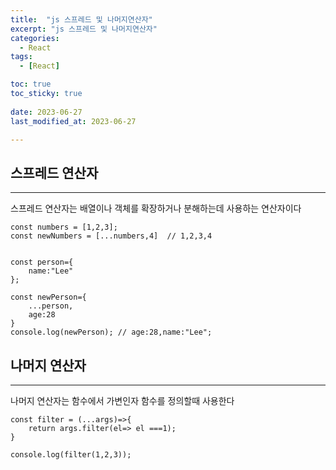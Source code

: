 ```yaml
---
title:  "js 스프레드 및 나머지연산자" 
excerpt: "js 스프레드 및 나머지연산자" 
categories:
  - React
tags:
  - [React]

toc: true
toc_sticky: true
 
date: 2023-06-27
last_modified_at: 2023-06-27

---
```


<h2>스프레드 연산자</h2>
<hr>
스프레드 연산자는 배열이나 객체를 확장하거나 분해하는데 사용하는 연산자이다

```
const numbers = [1,2,3];
const newNumbers = [...numbers,4]  // 1,2,3,4   


const person={
    name:"Lee"
};

const newPerson={
    ...person,
    age:28
}
console.log(newPerson); // age:28,name:"Lee";
````


<h2>나머지 연산자</h2>
<hr>
나머지 연산자는 함수에서 가변인자 함수를 정의할때 사용한다

```
const filter = (...args)=>{
    return args.filter(el=> el ===1);
}

console.log(filter(1,2,3));
```

